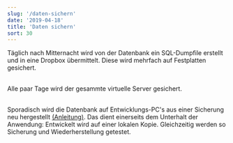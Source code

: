 ```yaml
---
slug: '/daten-sichern'
date: '2019-04-18'
title: 'Daten sichern'
sort: 30
---
```


Täglich nach Mitternacht wird von der Datenbank ein SQL-Dumpfile erstellt und in eine Dropbox übermittelt. Diese wird mehrfach auf Festplatten gesichert.<br/><br/>

Alle paar Tage wird der gesammte virtuelle Server gesichert.<br/><br/>

Sporadisch wird die Datenbank auf Entwicklungs-PC's aus einer Sicherung neu hergestellt [(Anleitung)](/Dokumentation/daten-wiederherstellen). Das dient einerseits dem Unterhalt der Anwendung: Entwickelt wird auf einer lokalen Kopie. Gleichzeitig werden so Sicherung und Wiederherstellung getestet.
